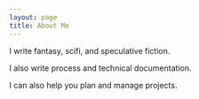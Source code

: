 ```yaml
---
layout: page
title: About Me
---
```


I write fantasy, scifi, and speculative fiction.

I also write process and technical documentation.

I can also help you plan and manage projects.

